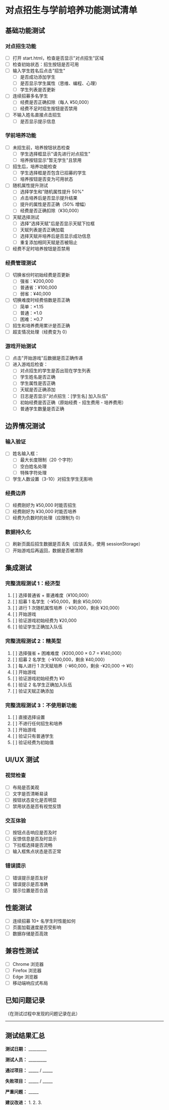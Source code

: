 # 对点招生与学前培养功能测试清单

## 基础功能测试

### 对点招生功能
- [ ] 打开 start.html，检查是否显示"对点招生"区域
- [ ] 检查初始状态：招生按钮是否可用
- [ ] 输入学生姓名后点击"招生"
  - [ ] 是否成功添加学生
  - [ ] 是否显示学生属性（思维、编程、心理）
  - [ ] 学生列表是否更新
- [ ] 连续招募多名学生
  - [ ] 经费是否正确扣除（每人 ¥50,000）
  - [ ] 经费不足时招生按钮是否禁用
- [ ] 不输入姓名直接点击招生
  - [ ] 是否显示提示信息

### 学前培养功能
- [ ] 未招生前，培养按钮状态检查
  - [ ] 学生选择框显示"请先进行对点招生"
  - [ ] 培养按钮显示"暂无学生"且禁用
- [ ] 招生后，培养功能检查
  - [ ] 学生选择框是否包含已招募的学生
  - [ ] 培养按钮是否变为可用状态
- [ ] 随机属性提升测试
  - [ ] 选择学生和"随机属性提升 50%"
  - [ ] 点击培养后是否显示提升结果
  - [ ] 提升的属性是否正确（50% 增幅）
  - [ ] 经费是否正确扣除（¥30,000）
- [ ] 天赋选择测试
  - [ ] 选择"选择天赋"后是否显示天赋下拉框
  - [ ] 天赋列表是否正确加载
  - [ ] 选择天赋并培养后是否显示成功信息
  - [ ] 重复添加相同天赋是否被阻止
- [ ] 经费不足时培养按钮是否禁用

### 经费管理测试
- [ ] 切换省份时初始经费是否更新
  - [ ] 强省：¥200,000
  - [ ] 普通省：¥100,000
  - [ ] 弱省：¥40,000
- [ ] 切换难度时经费倍数是否正确
  - [ ] 简单：×1.15
  - [ ] 普通：×1.0
  - [ ] 困难：×0.7
- [ ] 招生和培养费用累计是否正确
- [ ] 超支情况处理（经费变为 0）

### 游戏开始测试
- [ ] 点击"开始游戏"后数据是否正确传递
- [ ] 进入游戏后检查：
  - [ ] 对点招生的学生是否出现在学生列表
  - [ ] 学生姓名是否正确
  - [ ] 学生属性是否正确
  - [ ] 天赋是否正确添加
  - [ ] 日志是否显示"对点招生：[学生名] 加入队伍"
  - [ ] 初始经费是否正确（原始经费 - 招生费用 - 培养费用）
  - [ ] 普通学生数量是否正确

## 边界情况测试

### 输入验证
- [ ] 姓名输入框：
  - [ ] 最大长度限制（20 个字符）
  - [ ] 空白姓名处理
  - [ ] 特殊字符处理
- [ ] 学生人数设置（3-10）对招生学生无影响

### 经费边界
- [ ] 经费刚好为 ¥50,000 时能否招生
- [ ] 经费刚好为 ¥30,000 时能否培养
- [ ] 经费为负数时的处理（应限制为 0）

### 数据持久化
- [ ] 刷新页面后招生数据是否丢失（应该丢失，使用 sessionStorage）
- [ ] 开始游戏后再返回，数据是否被清除

## 集成测试

### 完整流程测试 1：经济型
1. [ ] 选择普通省 + 普通难度（¥100,000）
2. [ ] 招募 1 名学生（-¥50,000，剩余 ¥50,000）
3. [ ] 进行 1 次随机属性培养（-¥30,000，剩余 ¥20,000）
4. [ ] 开始游戏
5. [ ] 验证游戏初始经费为 ¥20,000
6. [ ] 验证学生正确加入队伍

### 完整流程测试 2：精英型
1. [ ] 选择强省 + 困难难度（¥200,000 × 0.7 = ¥140,000）
2. [ ] 招募 2 名学生（-¥100,000，剩余 ¥40,000）
3. [ ] 每人进行 1 次天赋培养（-¥60,000，剩余 -¥20,000 → ¥0）
4. [ ] 开始游戏
5. [ ] 验证游戏初始经费为 ¥0
6. [ ] 验证 2 名学生正确加入队伍
7. [ ] 验证天赋正确添加

### 完整流程测试 3：不使用新功能
1. [ ] 直接选择设置
2. [ ] 不进行任何招生和培养
3. [ ] 开始游戏
4. [ ] 验证只有普通学生
5. [ ] 验证经费为初始值

## UI/UX 测试

### 视觉检查
- [ ] 布局是否美观
- [ ] 文字是否清晰易读
- [ ] 按钮状态变化是否明显
- [ ] 禁用状态是否有视觉反馈

### 交互体验
- [ ] 按钮点击响应是否及时
- [ ] 反馈信息是否及时显示
- [ ] 下拉框选择是否流畅
- [ ] 输入框焦点状态是否正常

### 错误提示
- [ ] 错误提示是否友好
- [ ] 错误提示是否准确
- [ ] 提示位置是否合适

## 性能测试

- [ ] 连续招募 10+ 名学生时性能如何
- [ ] 页面加载速度是否受影响
- [ ] 数据存储是否高效

## 兼容性测试

- [ ] Chrome 浏览器
- [ ] Firefox 浏览器
- [ ] Edge 浏览器
- [ ] 移动端响应式布局

## 已知问题记录

（在测试过程中发现的问题记录在此）

---

## 测试结果汇总

**测试日期：** _________

**测试人员：** _________

**通过项目：** _____ / _____

**失败项目：** _____ / _____

**严重问题：** _____

**建议改进：**
1. 
2. 
3. 


